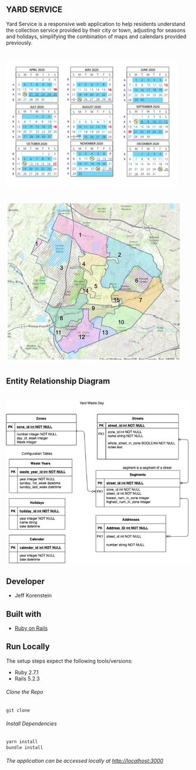 
## YARD SERVICE

Yard Service is a responsive web application to help residents understand the collection service provided by their city or town, adjusting for seasons and holidays, simplifying the combination of maps and calendars provided previously.

# ![city-calendar](app/assets/images/calendar.png)
# ![city-map](app/assets/images/map.png)

## Entity Relationship Diagram
# ![entity-relationship-diagram](app/assets/images/ER-Diagram-Yard-Waste-Day.png)

## Developer
- Jeff Korenstein

## Built with
- [Ruby on Rails](https://guides.rubyonrails.org/v5.2/)

## Run Locally
The setup steps expect the following tools/versions:
- Ruby 2.7.1
- Rails 5.2.3

###### Clone the Repo
```
git clone 
```
###### Install Dependencies
```
yarn install 
bundle install 
```

###### The application can be accessed locally at <http://localhost:3000>
